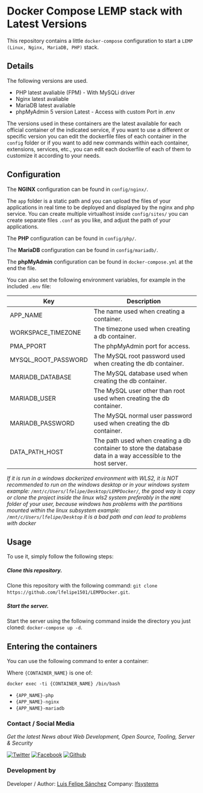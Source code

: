 # Docker Compose LEMP stack with Latest Versions

This repository contains a little `docker-compose` configuration to start a `LEMP (Linux, Nginx, MariaDB, PHP)` stack.

## Details

The following versions are used.

* PHP latest avaliable (FPM) - With MySQLi driver
* Nginx latest avaliable
* MariaDB latest avaliable
* phpMyAdmin 5 version Latest - Access with custom Port in .env

The versions used in these containers are the latest available for each official container of the indicated service, if you want to use a different or specific version you can edit the dockerfile files of each container in the `config` folder or if you want to add new commands within each container, extensions, services, etc., you can edit each dockerfile of each of them to customize it according to your needs.

## Configuration

The __NGINX__ configuration can be found in `config/nginx/`.

The `app` folder is a static path and you can upload the files of your applications in real time to be deployed and displayed by the nginx and php service.
You can create multiple virtualhost inside `config/sites/` you can create separate files `.conf` as you like, and adjust the path of your applications.

The __PHP__ configuration can be found in `config/php/`.

The __MariaDB__ configuration can be found in `config/mariadb/`.

The __phpMyAdmin__ configuration can be found in `docker-compose.yml` at the end the file.

You can also set the following environment variables, for example in the included `.env` file:

| Key | Description |
|-----|-------------|
|APP_NAME|The name used when creating a container.|
|WORKSPACE_TIMEZONE|The timezone used when creating a db container.|
|PMA_PPORT|The phpMyAdmin port for access.|
|MYSQL_ROOT_PASSWORD|The MySQL root password used when creating the db container.|
|MARIADB_DATABASE|The MySQL database used when creating the db container.|
|MARIADB_USER|The MySQL user other than root used when creating the db container.|
|MARIADB_PASSWORD|The MySQL normal user password used when creating the db container.|
|DATA_PATH_HOST|The path used when creating a db container to store the database data in a way accessible to the host server.|

*If it is run in a windows dockerized environment with WLS2, it is NOT recommended to run on the windows desktop or in your windows system example: `/mnt/c/Users/lfelipe/Desktop/LEMPDocker/`, the good way is copy or clone the project inside the linux wls2 system preferably in the `HOME` folder of your user, because windows has problems with the partitions mounted within the linux subsystem example: `/mnt/c/Users/lfelipe/Desktop` it is a bad path and can lead to problems with docker*

## Usage

To use it, simply follow the following steps:

##### Clone this repository.

Clone this repository with the following command: `git clone https://github.com/lfelipe1501/LEMPDocker.git`.

##### Start the server.

Start the server using the following command inside the directory you just cloned: `docker-compose up -d`.

## Entering the containers

You can use the following command to enter a container:

Where `{CONTAINER_NAME}` is one of:

`docker exec -ti {CONTAINER_NAME} /bin/bash`

* `{APP_NAME}-php`
* `{APP_NAME}-nginx`
* `{APP_NAME}-mariadb`

### Contact / Social Media

*Get the latest News about Web Development, Open Source, Tooling, Server & Security*

[![Twitter](https://github.frapsoft.com/social/twitter.png)](https://twitter.com/lfelipe1501)
[![Facebook](https://github.frapsoft.com/social/facebook.png)](https://www.facebook.com/lfelipe1501)
[![Github](https://github.frapsoft.com/social/github.png)](https://github.com/lfelipe1501)

### Development by

Developer / Author: [Luis Felipe Sánchez](https://github.com/lfelipe1501)
Company: [lfsystems](https://www.lfsystems.com.co)

